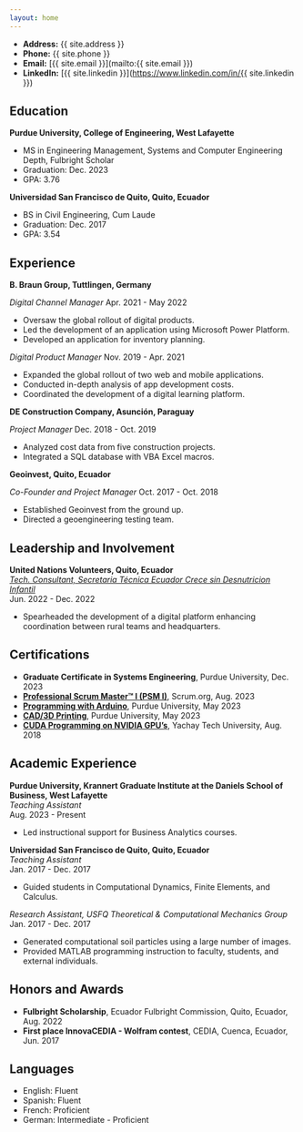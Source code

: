 ```yaml
---
layout: home
---
```


- **Address:** {{ site.address }}
- **Phone:** {{ site.phone }}
- **Email:** [{{ site.email }}](mailto:{{ site.email }})
- **LinkedIn:** [{{ site.linkedin }}](https://www.linkedin.com/in/{{ site.linkedin }})

## Education

**Purdue University, College of Engineering, West Lafayette**
- MS in Engineering Management, Systems and Computer Engineering Depth, Fulbright Scholar
- Graduation: Dec. 2023
- GPA: 3.76

**Universidad San Francisco de Quito, Quito, Ecuador**
- BS in Civil Engineering, Cum Laude
- Graduation: Dec. 2017
- GPA: 3.54

## Experience

**B. Braun Group, Tuttlingen, Germany**

*Digital Channel Manager*
Apr. 2021 - May 2022
- Oversaw the global rollout of digital products.
- Led the development of an application using Microsoft Power Platform.
- Developed an application for inventory planning.

*Digital Product Manager*
Nov. 2019 - Apr. 2021
- Expanded the global rollout of two web and mobile applications.
- Conducted in-depth analysis of app development costs.
- Coordinated the development of a digital learning platform.

**DE Construction Company, Asunción, Paraguay**

*Project Manager*
Dec. 2018 - Oct. 2019
- Analyzed cost data from five construction projects.
- Integrated a SQL database with VBA Excel macros.

**Geoinvest, Quito, Ecuador**

*Co-Founder and Project Manager*
Oct. 2017 - Oct. 2018
- Established Geoinvest from the ground up.
- Directed a geoengineering testing team.

## Leadership and Involvement

**United Nations Volunteers, Quito, Ecuador**  
_[Tech. Consultant, Secretaria Técnica Ecuador Crece sin Desnutricion Infantil](https://drive.google.com/uc?id=1N593WVFvIy864aQTILOiXlrP00KcZGEp)_  
Jun. 2022 - Dec. 2022  
- Spearheaded the development of a digital platform enhancing coordination between rural teams and headquarters.

## Certifications

- **Graduate Certificate in Systems Engineering**, Purdue University, Dec. 2023
- [**Professional Scrum Master™ I (PSM I)**](https://www.credly.com/badges/42c441cd-6d6a-4e99-ac6c-0be229e2ad41), Scrum.org, Aug. 2023
- [**Programming with Arduino**](https://engineering.purdue.edu/Engr/Academics/Undergraduate/Milestones/Programming_with_Arduino/2023/Spring/NXGzTat054pd9ETcbcY0XA.png), Purdue University, May 2023
- [**CAD/3D Printing**](https://engineering.purdue.edu/Engr/Academics/Undergraduate/Milestones/CAD__3D_Printing/2023/Spring/2WF3GVJBH8xYAvG3SqyosQ.png), Purdue University, May 2023
- [**CUDA Programming on NVIDIA GPU’s**](https://drive.google.com/uc?id=13R-a5hCvNA_5xGri-Ka7xW4XDREpqlDd), Yachay Tech University, Aug. 2018

## Academic Experience

**Purdue University, Krannert Graduate Institute at the Daniels School of Business, West Lafayette**  
_Teaching Assistant_  
Aug. 2023 - Present  
- Led instructional support for Business Analytics courses.

**Universidad San Francisco de Quito, Quito, Ecuador**  
_Teaching Assistant_  
Jan. 2017 - Dec. 2017  
- Guided students in Computational Dynamics, Finite Elements, and Calculus.

_Research Assistant, USFQ Theoretical & Computational Mechanics Group_  
Jan. 2017 - Dec. 2017  
- Generated computational soil particles using a large number of images.
- Provided MATLAB programming instruction to faculty, students, and external individuals.

## Honors and Awards

- **Fulbright Scholarship**, Ecuador Fulbright Commission, Quito, Ecuador, Aug. 2022
- **First place InnovaCEDIA - Wolfram contest**, CEDIA, Cuenca, Ecuador, Jun. 2017

## Languages
- English: Fluent
- Spanish: Fluent
- French: Proficient
- German: Intermediate - Proficient
